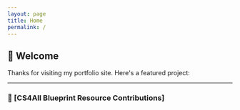 ```yaml
---
layout: page
title: Home
permalink: /
---
```

## 👋 Welcome

Thanks for visiting my portfolio site. Here's a featured project:

---

### 🚀 [CS4All Blueprint Resource Contributions]


